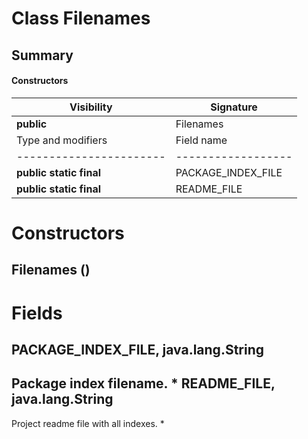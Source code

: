 Class Filenames
===============
Summary
-------
#### Constructors
| Visibility | Signature |
| ---------- | --------- |
| **public** | Filenames |#### Fields
| Type and modifiers      | Field name         |
| ----------------------- | ------------------ |
| **public static final** | PACKAGE_INDEX_FILE |
| **public static final** | README_FILE        |
Constructors
============
Filenames ()
------------


Fields
======
PACKAGE_INDEX_FILE, java.lang.String
------------------------------------
Package index filename. *
README_FILE, java.lang.String
-----------------------------
Project readme file with all indexes. *

